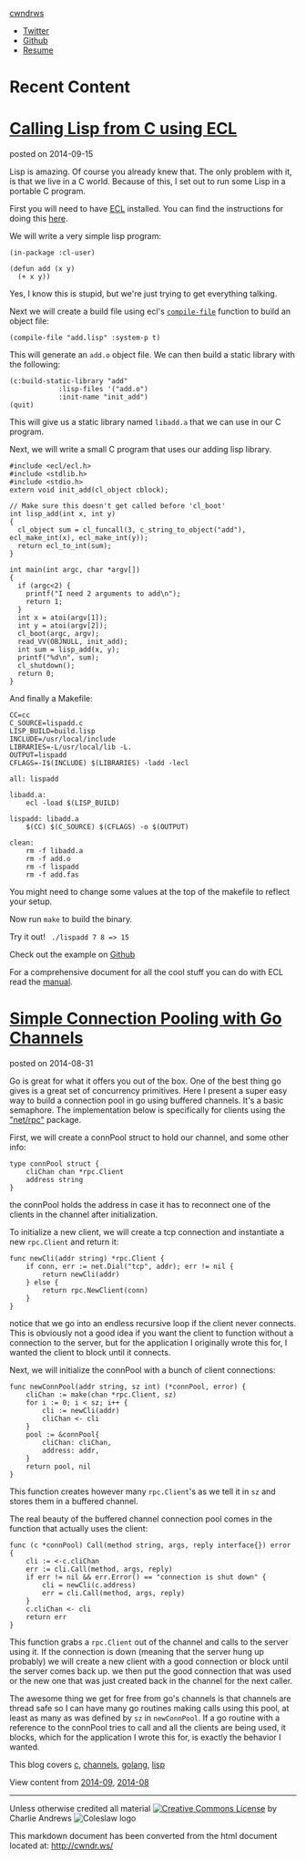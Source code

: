 [cwndrws](http://cwndr.ws)

-   [Twitter](http://twitter.com/cwndrws)
-   [Github](http://github.com/cwandrews)
-   [Resume](http://careers.stackoverflow.com/charlieandrews)

Recent Content
==============

[Calling Lisp from C using ECL](http://cwndr.ws/posts/Calling-Lisp-from-C-using-ECL.html)
=========================================================================================

posted on 2014-09-15

Lisp is amazing. Of course you already knew that. The only problem with
it, is that we live in a C world. Because of this, I set out to run some
Lisp in a portable C program.

First you will need to have [ECL](http://ecls.sourceforge.net/)
installed. You can find the instructions for doing this
[here](http://ecls.sourceforge.net/new-manual/pr01s06.html).

We will write a very simple lisp program:

    (in-package :cl-user)

    (defun add (x y)
      (+ x y))

Yes, I know this is stupid, but we're just trying to get everything
talking.

Next we will create a build file using ecl's
[`compile-file`](http://ecls.sourceforge.net/ecl/The-compiler.html)
function to build an object file:

    (compile-file "add.lisp" :system-p t)

This will generate an `add.o` object file. We can then build a static
library with the following:

    (c:build-static-library "add" 
                :lisp-files '("add.o")
                :init-name "init_add")
    (quit)

This will give us a static library named `libadd.a` that we can use in
our C program.

Next, we will write a small C program that uses our adding lisp library.

    #include <ecl/ecl.h>
    #include <stdlib.h>
    #include <stdio.h>
    extern void init_add(cl_object cblock);

    // Make sure this doesn't get called before 'cl_boot'
    int lisp_add(int x, int y)
    {
      cl_object sum = cl_funcall(3, c_string_to_object("add"), ecl_make_int(x), ecl_make_int(y));
      return ecl_to_int(sum);
    }

    int main(int argc, char *argv[])
    {
      if (argc<2) {
        printf("I need 2 arguments to add\n");
        return 1;
      }
      int x = atoi(argv[1]);
      int y = atoi(argv[2]);
      cl_boot(argc, argv);
      read_VV(OBJNULL, init_add);
      int sum = lisp_add(x, y);
      printf("%d\n", sum);
      cl_shutdown();
      return 0;
    }

And finally a Makefile:

    CC=cc
    C_SOURCE=lispadd.c
    LISP_BUILD=build.lisp
    INCLUDE=/usr/local/include
    LIBRARIES=-L/usr/local/lib -L.
    OUTPUT=lispadd
    CFLAGS=-I$(INCLUDE) $(LIBRARIES) -ladd -lecl

    all: lispadd

    libadd.a:
        ecl -load $(LISP_BUILD)

    lispadd: libadd.a
        $(CC) $(C_SOURCE) $(CFLAGS) -o $(OUTPUT)

    clean:
        rm -f libadd.a
        rm -f add.o
        rm -f lispadd
        rm -f add.fas

You might need to change some values at the top of the makefile to
reflect your setup.

Now run `make` to build the binary.

Try it out! ` ./lispadd 7 8 => 15`

Check out the example on
[Github](https://github.com/cwandrews/lisp-c-example)

For a comprehensive document for all the cool stuff you can do with ECL
read the [manual](http://ecls.sourceforge.net/).

[Simple Connection Pooling with Go Channels](http://cwndr.ws/posts/Simple-Connection-Pooling-with-Go-Channels.html)
===================================================================================================================

posted on 2014-08-31

Go is great for what it offers you out of the box. One of the best thing
go gives is a great set of concurrency primitives. Here I present a
super easy way to build a connection pool in go using buffered channels.
It's a basic semaphore. The implementation below is specifically for
clients using the ["net/rpc"](http://golang.org/pkg/net/rpc/) package.

First, we will create a connPool struct to hold our channel, and some
other info:

    type connPool struct {
        cliChan chan *rpc.Client
        address string
    }

the connPool holds the address in case it has to reconnect one of the
clients in the channel after initialization.

To initialize a new client, we will create a tcp connection and
instantiate a new `rpc.Client` and return it:

    func newCli(addr string) *rpc.Client {
        if conn, err := net.Dial("tcp", addr); err != nil {
            return newCli(addr)
        } else {
            return rpc.NewClient(conn)
        }
    }

notice that we go into an endless recursive loop if the client never
connects. This is obviously not a good idea if you want the client to
function without a connection to the server, but for the application I
originally wrote this for, I wanted the client to block until it
connects.

Next, we will initialize the connPool with a bunch of client
connections:

    func newConnPool(addr string, sz int) (*connPool, error) {
        cliChan := make(chan *rpc.Client, sz)
        for i := 0; i < sz; i++ {
            cli := newCli(addr)
            cliChan <- cli
        }
        pool := &connPool{
            cliChan: cliChan,
            address: addr,
        }
        return pool, nil
    }

This function creates however many `rpc.Client`'s as we tell it in `sz`
and stores them in a buffered channel.

The real beauty of the buffered channel connection pool comes in the
function that actually uses the client:

    func (c *connPool) Call(method string, args, reply interface{}) error {
        cli := <-c.cliChan
        err := cli.Call(method, args, reply)
        if err != nil && err.Error() == "connection is shut down" {
            cli = newCli(c.address)
            err = cli.Call(method, args, reply)
        }
        c.cliChan <- cli
        return err
    }

This function grabs a `rpc.Client` out of the channel and calls to the
server using it. If the connection is down (meaning that the server hung
up probably) we will create a new client with a good connection or block
until the server comes back up. we then put the good connection that was
used or the new one that was just created back in the channel for the
next caller.

The awesome thing we get for free from go's channels is that channels
are thread safe so I can have many go routines making calls using this
pool, at least as many as was defined by `sz` in `newConnPool`. If a go
routine with a reference to the connPool tries to call and all the
clients are being used, it blocks, which for the application I wrote
this for, is exactly the behavior I wanted.

This blog covers [c](http://cwndr.ws/tag/c.html),
[channels](http://cwndr.ws/tag/channels.html),
[golang](http://cwndr.ws/tag/golang.html),
[lisp](http://cwndr.ws/tag/lisp.html)

View content from [2014-09](http://cwndr.ws/date/2014-09.html),
[2014-08](http://cwndr.ws/date/2014-08.html)

* * * * *

Unless otherwise credited all material [![Creative Commons
License](http://cwndr.ws/img/cc-by-sa.png)](http://creativecommons.org/licenses/by-sa/3.0/deed.en_US)
by Charlie Andrews ![Coleslaw logo](http://cwndr.ws/img/logo_small.jpg)

This markdown document has been converted from the html document located at:
http://cwndr.ws/
